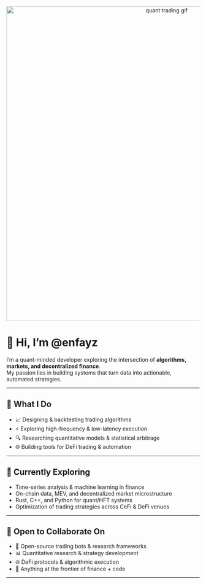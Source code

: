 <div align="center">
  <img src="https://i.postimg.cc/wTRNcqsL/Screenshot-2025-06-19-133534.png" width="820" alt="quant trading gif" />
</div>

# 👋 Hi, I’m @enfayz

I’m a quant-minded developer exploring the intersection of **algorithms, markets, and decentralized finance**.  
My passion lies in building systems that turn data into actionable, automated strategies.

---

## 🎯 What I Do

- 📈 Designing & backtesting trading algorithms  
- ⚡ Exploring high-frequency & low-latency execution  
- 🔍 Researching quantitative models & statistical arbitrage  
- 🌐 Building tools for DeFi trading & automation

---

## 🌱 Currently Exploring

- Time-series analysis & machine learning in finance  
- On-chain data, MEV, and decentralized market microstructure  
- Rust, C++, and Python for quant/HFT systems  
- Optimization of trading strategies across CeFi & DeFi venues

---

## 🤝 Open to Collaborate On

- 🤖 Open-source trading bots & research frameworks  
- 📊 Quantitative research & strategy development  
- 🌐 DeFi protocols & algorithmic execution  
- 🧩 Anything at the frontier of finance + code

---

<!---
enfayz/enfayz is a ✨ special ✨ repository because its `README.md` appears on your GitHub profile.
You can click the Preview link to take a look at your changes.
--->
